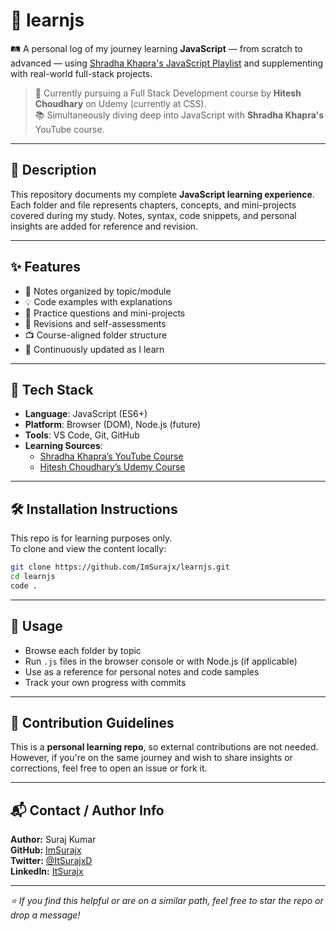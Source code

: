 # 📌 learnjs

🛤️ A personal log of my journey learning **JavaScript** — from scratch to advanced — using [Shradha Khapra's JavaScript Playlist](https://www.youtube.com/watch?v=ajdRvxDWH4w&list=PLGjplNEQ1it_oTvuLRNqXfz_v_0pq6unW) and supplementing with real-world full-stack projects.

> 🧠 Currently pursuing a Full Stack Development course by **Hitesh Choudhary** on Udemy (currently at CSS).  
> 📚 Simultaneously diving deep into JavaScript with **Shradha Khapra's** YouTube course.

---

## 📝 Description

This repository documents my complete **JavaScript learning experience**. Each folder and file represents chapters, concepts, and mini-projects covered during my study. Notes, syntax, code snippets, and personal insights are added for reference and revision.

---

## ✨ Features

- 📒 Notes organized by topic/module
- 💡 Code examples with explanations
- 🧪 Practice questions and mini-projects
- 🔁 Revisions and self-assessments
- 📺 Course-aligned folder structure
- 🚧 Continuously updated as I learn

---

## 🧰 Tech Stack

- **Language**: JavaScript (ES6+)
- **Platform**: Browser (DOM), Node.js (future)
- **Tools**: VS Code, Git, GitHub
- **Learning Sources**:
  - [Shradha Khapra’s YouTube Course](https://www.youtube.com/watch?v=ajdRvxDWH4w&list=PLGjplNEQ1it_oTvuLRNqXfz_v_0pq6unW)
  - [Hitesh Choudhary’s Udemy Course](https://www.udemy.com/course/web-dev-master)

---

## 🛠️ Installation Instructions

This repo is for learning purposes only.  
To clone and view the content locally:

```bash
git clone https://github.com/ImSurajx/learnjs.git
cd learnjs
code .
```

---

## 🚀 Usage

- Browse each folder by topic
- Run `.js` files in the browser console or with Node.js (if applicable)
- Use as a reference for personal notes and code samples
- Track your own progress with commits

---

## 🤝 Contribution Guidelines

This is a **personal learning repo**, so external contributions are not needed.  
However, if you're on the same journey and wish to share insights or corrections, feel free to open an issue or fork it.

---


## 📬 Contact / Author Info

**Author:** Suraj Kumar  
**GitHub:** [ImSurajx](https://github.com/imsurajx)  
**Twitter:** [@ItSurajxD](https://x.com/ItSurajxD)  
**LinkedIn:** [ItSurajx](https://www.linkedin.com/in/itsurajx/)

---

_⭐ If you find this helpful or are on a similar path, feel free to star the repo or drop a message!_